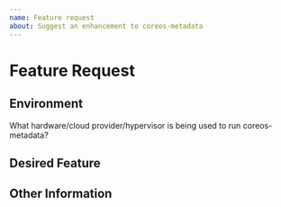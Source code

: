 ```yaml
---
name: Feature request
about: Suggest an enhancement to coreos-metadata
---
```


# Feature Request #

## Environment ##

What hardware/cloud provider/hypervisor is being used to run coreos-metadata?

## Desired Feature ##

## Other Information ##
